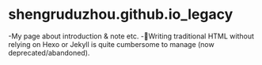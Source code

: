 # shengruduzhou.github.io_legacy
-My page about introduction & note etc.
-🌟Writing traditional HTML without relying on Hexo or Jekyll is quite cumbersome to manage (now deprecated/abandoned).
